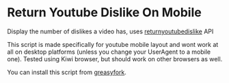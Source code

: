 # Return Youtube Dislike On Mobile

Display the number of dislikes a video has, uses [returnyoutubedislike](https://returnyoutubedislike.com/) API

This script is made specifically for youtube mobile layout and wont work at all on desktop platforms (unless you change your UserAgent to a mobile one). Tested using Kiwi browser, but should work on other browsers as well.

You can install this script from [greasyfork](https://greasyfork.org/en/scripts/473533-return-youtube-dislike-on-mobile).